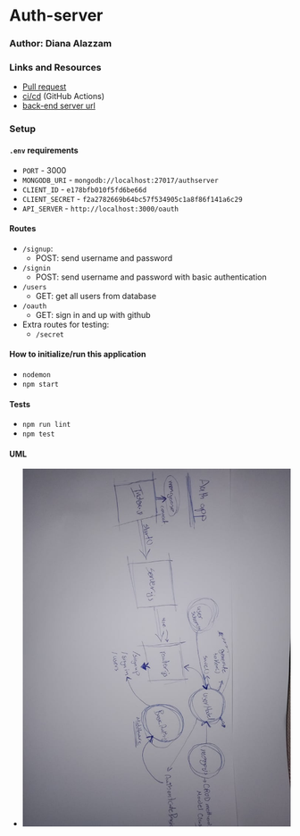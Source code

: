 # Auth-server

### Author: Diana Alazzam 

### Links and Resources

- [Pull request](https://github.com/diana96alazzam-401-advanced-javascript/auth-server/pull/3)
- [ci/cd](https://github.com/diana96alazzam-401-advanced-javascript/auth-server/actions) (GitHub Actions)
- [back-end server url](https://auth-app-401.herokuapp.com/)
<!-- - [documentation](https://auth-server-amman-401d2.herokuapp.com/docs) -->



### Setup

#### `.env` requirements
- `PORT` - 3000
- `MONGODB_URI` - `mongodb://localhost:27017/authserver`
- `CLIENT_ID` - `e178bfb010f5fd6be66d`
- `CLIENT_SECRET` - `f2a2782669b64bc57f534905c1a8f86f141a6c29`
- `API_SERVER` - `http://localhost:3000/oauth`
<!-- - `MONGODB_URI` - `mongodb://heroku_6xb6gz1d:vau5fnoq3pn7gd7pu9ujdjknap@ds135384.mlab.com:35384/heroku_6xb6gz1d` -->

<!-- - documentation route `/docs` -->

#### Routes
- `/signup`:
  * POST: send username and password 
- `/signin`
  * POST: send username and password with basic authentication
- `/users`
  * GET: get all users from database
- `/oauth`
  * GET: sign in and up with github
- Extra routes for testing:
  * `/secret`

#### How to initialize/run this application

- `nodemon`
- `npm start`


#### Tests

- `npm run lint`
- `npm test`


#### UML

- ![UML](./assets/wsl.jpg)
